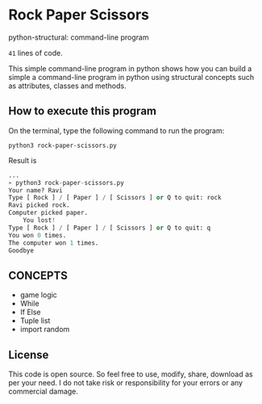 # Rock Paper Scissors
python-structural:  command-line program 

`41` lines of code.

This simple command-line program in python shows how you can build a simple a command-line program in python using structural concepts
such as attributes, classes and methods. 

## How to execute this program  

On the terminal, type the following command to run the program:  

`python3 rock-paper-scissors.py`

Result is
```python
...
➢ python3 rock-paper-scissors.py
Your name? Ravi
Type [ Rock ] / [ Paper ] / [ Scissors ] or Q to quit: rock
Ravi picked rock.
Computer picked paper.
	You lost!
Type [ Rock ] / [ Paper ] / [ Scissors ] or Q to quit: q
You won 0 times.
The computer won 1 times.
Goodbye
```

## CONCEPTS
- game logic
- While
- If Else
- Tuple list
- import random

## License
This code is open source. So feel free to use, modify, share, download as per your need. I do not take risk or responsibility for your errors or any commercial damage.
